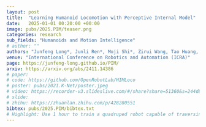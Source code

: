 ```yaml
---
layout: post
title:  "Learning Humanoid Locomotion with Perceptive Internal Model"
date:   2025-01-01 00:20:00 +00:00
image: pubs/2025.PIM/teaser.png
categories: research
sub_fields: "Humanoids and Motion Intelligence"
# author: ""
authors: "Junfeng Long*, Junli Ren*, Moji Shi*, Zirui Wang, Tao Huang, Ping Luo, <strong>Jiangmiao Pang</strong>"
venue: "International Conference on Robotics and Automation (ICRA)"
page: https://junfeng-long.github.io/PIM/
arxiv: https://arxiv.org/abs/2411.14386
# paper: 
# code: https://github.com/OpenRobotLab/HIMLoco
# poster: pubs/2021.K-Net/poster.jpeg
# video: https://recorder-v3.slideslive.com/#/share?share=51360&s=244d89a2-1418-4fd5-89fe-dc9616fc6efd
# slide:
# zhihu: https://zhuanlan.zhihu.com/p/428280551
bibtex: pubs/2025.PIM/bibtex.txt
# Highlight: Use 1 hour to train a quadruped robot capable of traversing any terrain under any disturbances in the open world.
---
```

